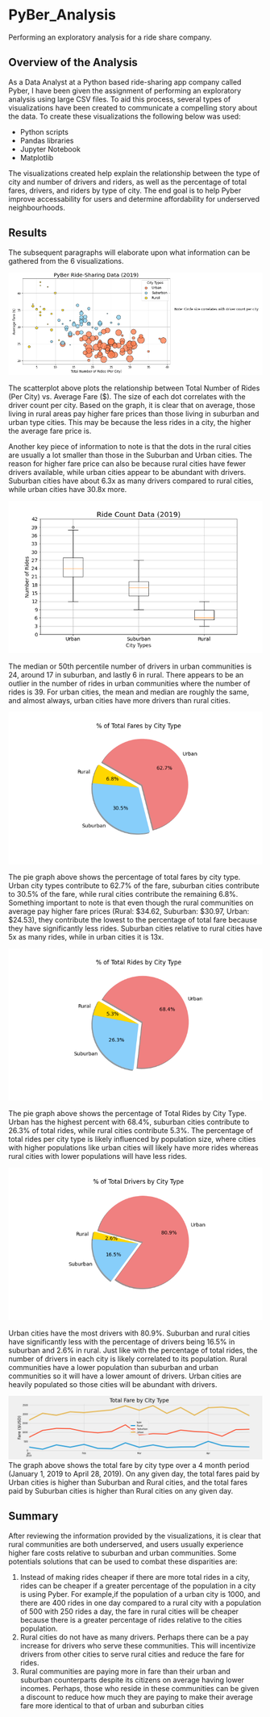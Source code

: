 # PyBer_Analysis
Performing an exploratory analysis for a ride share company.

## Overview of the Analysis
As a Data Analyst at a Python based ride-sharing app company called Pyber, I have been given the assignment of performing an exploratory analysis using large CSV files. To aid this process, several types of visualizations have been created to communicate a compelling story about the data. To create these visualizations the following below was used:
- Python scripts
- Pandas libraries
- Jupyter Notebook
- Matplotlib

The visualizations created help explain the relationship between the type of city and number of drivers and riders, as well as the percentage of total fares, drivers, and riders by type of city. The end goal is to help Pyber improve accessability for users and determine affordability for underserved neighbourhoods.

## Results
The subsequent paragraphs will elaborate upon what information can be gathered from the 6 visualizations.

![image_name](https://github.com/Mugunthan24/PyBer_Analysis/blob/main/analysis/Fig1.png)

The scatterplot above plots the relationship between Total Number of Rides (Per City) vs. Average Fare ($). The size of each dot correlates with the driver count per city. Based on the graph, it is clear that on average, those living in rural areas pay higher fare prices than those living in suburban and urban type cities. This may be because the less rides in a city, the higher the average fare price is. 

Another key piece of information to note is that the dots in the rural cities are usually a lot smaller than those in the Suburban and Urban cities. The reason for higher fare price can also be because rural cities have fewer drivers available, while urban cities appear to be abundant with drivers. Suburban cities have about 6.3x as many drivers compared to rural cities, while urban cities have 30.8x more.

![image_name](https://github.com/Mugunthan24/PyBer_Analysis/blob/main/analysis/Fig2.png)

The median or 50th percentile number of drivers in urban communities is 24, around 17 in suburban, and lastly 6 in rural. There appears to be an outlier in the number of rides in urban communities where the number of rides is 39. For urban cities, the mean and median are roughly the same, and almost always, urban cities have more drivers than rural cities. 

![image_name](https://github.com/Mugunthan24/PyBer_Analysis/blob/main/analysis/Fig3.png)

The pie graph above shows the percentage of total fares by city type. Urban city types contribute to 62.7% of the fare, suburban cities contribute to 30.5% of the fare, while rural cities contribute the remaining 6.8%. Something important to note is that even though the rural communities on average pay higher fare prices (Rural: $34.62, Suburban: $30.97, Urban: $24.53), they contribute the lowest to the percentage of total fare because they have significantly less rides. Suburban cities relative to rural cities have 5x as many rides, while in urban cities it is 13x. 

![image_name](https://github.com/Mugunthan24/PyBer_Analysis/blob/main/analysis/Fig4.png)

The pie graph above shows the percentage of Total Rides by City Type. Urban has the highest percent with 68.4%, suburban cities contribute to 26.3% of total rides, while rural cities contribute 5.3%. The percentage of total rides per city type is likely influenced by population size, where cities with higher populations like urban cities will likely have more rides whereas rural cities with lower populations will have less rides.

![image_name](https://github.com/Mugunthan24/PyBer_Analysis/blob/main/analysis/Fig5.png)

Urban cities have the most drivers with 80.9%. Suburban and rural cities have significantly less with the percentage of drivers being 16.5% in suburban and 2.6% in rural. Just like with the percentage of total rides, the number of drivers in each city is likely correlated to its population. Rural communities have a lower population than suburban and urban communities so it will have a lower amount of drivers. Urban cities are heavily populated so those cities will be abundant with drivers.

![image_name](https://github.com/Mugunthan24/PyBer_Analysis/blob/main/analysis/PyBer_fare_summary.png)
The graph above shows the total fare by city type over a 4 month period (January 1, 2019 to April 28, 2019). On any given day, the total fares paid by Urban cities is higher than Suburban and Rural cities, and the total fares paid by Suburban cities is higher than Rural cities on any given day.

## Summary
After reviewing the information provided by the visualizations, it is clear that rural communities are both underserved, and users usually experience higher fare costs relative to suburban and urban communities. Some potentials solutions that can be used to combat these disparities are:
1. Instead of making rides cheaper if there are more total rides in a city, rides can be cheaper if a greater percentage of the population in a city is using Pyber. For example,if the population of a urban city is 1000, and there are 400 rides in one day compared to a rural city with a population of 500 with 250 rides a day, the fare in rural cities will be cheaper because there is a greater percentage of rides relative to the cities population.
2. Rural cities do not have as many drivers. Perhaps there can be a pay increase for drivers who serve these communities. This will incentivize drivers from other cities to serve rural cities and reduce the fare for rides.
3. Rural communities are paying more in fare than their urban and suburban counterparts despite its citizens on average having lower incomes. Perhaps, those who reside in these communities can be given a discount to reduce how much they are paying to make their average fare more identical to that of urban and suburban cities